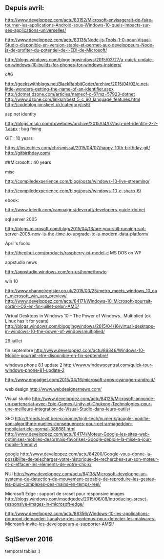 Depuis avril:
-------------

http://www.developpez.com/actu/83152/Microsoft-envisagerait-de-faire-tourner-les-applications-Android-sous-Windows-10-quels-impacts-sur-ses-applications-universelles/

http://www.developpez.com/actu/83135/Node-js-Tools-1-0-pour-Visual-Studio-disponible-en-version-stable-et-permet-aux-developpeurs-Node-js-de-profiter-du-potentiel-de-l-EDI-de-Microsoft/

http://blogs.windows.com/bloggingwindows/2015/03/27/a-quick-update-on-windows-10-builds-for-phones-for-windows-insiders/

c#6

http://geekswithblogs.net/BlackRabbitCoder/archive/2015/04/02/c.net-little-wonders-getting-the-name-of-an-identifier.aspx
http://dotnet.dzone.com/articles/nameof-c-6?mz=57923-dotnet
http://www.dzone.com/links/r/best_5_c_60_language_features.html
http://codeblog.jonskeet.uk/category/cs6/


asp.net identity

http://blogs.msdn.com/b/webdev/archive/2015/04/07/asp-net-identity-2-2-1.aspx : bug fixing


GIT : 10 years

https://lostechies.com/chrismissal/2015/04/07/happy-10th-birthday-git/
http://gitbirthday.com/


##Microsoft : 40 years

misc

http://compiledexperience.com/blog/posts/windows-10-live-streaming/

http://compiledexperience.com/blog/posts/windows-10-c-sharp-6/

ebook:

http://www.telerik.com/campaigns/devcraft/developers-guide-dotnet


sql server 2005

http://blogs.microsoft.com/blog/2015/04/13/are-you-still-running-sql-server-2005-now-is-the-time-to-upgrade-to-a-modern-data-platform/

April's fools: 

http://thepihut.com/products/raspberry-pi-model-c
MS DOS on WP



appstudio news

http://appstudio.windows.com/en-us/home/howto


win 10

http://www.channelregister.co.uk/2015/03/25/metro_meets_windows_10_can_microsoft_win_uap_preview/
http://www.developpez.com/actu/84171/Windows-10-Microsoft-pourrait-sortir-l-OS-en-fin-juillet-selon-AMD/

Virtual Desktops in Windows 10 – The Power of Windows…Multiplied (ok Linux has it for years)
http://blogs.windows.com/bloggingwindows/2015/04/16/virtual-desktops-in-windows-10-the-power-of-windowsmultiplied/


29 juillet

fin septembre http://www.developpez.com/actu/86346/Windows-10-Mobile-pourrait-etre-disponible-en-fin-septembre/

windows phone 8.1 update 2
http://www.windowscentral.com/quick-tour-windows-phone-81-update-2

http://www.engadget.com/2015/04/16/microsoft-apps-cyanogen-android/

web design
http://www.webdesignernews.com/

Visual studio
http://www.developpez.com/actu/84125/Microsoft-annonce-un-partenariat-avec-Epic-Games-Unity-et-Chukong-Technologies-pour-une-meilleure-integration-de-Visual-Studio-dans-leurs-outils/

SEO
http://trends.levif.be/economie/high-tech/numerik/google-modifie-son-algorithme-quelles-consequences-pour-cet-armageddon-mobile/article-normal-388681.html
http://www.developpez.com/actu/84174/Moteur-Google-les-sites-web-optimises-mobiles-desormais-favorises-Google-deploie-la-mise-a-jour-mobile-friendly/

google
http://www.developpez.com/actu/84200/Google-vous-donne-la-possibilite-de-telecharger-votre-historique-de-recherches-sur-son-moteur-et-d-effacer-les-elements-de-votre-choix/


NUI
http://www.developpez.com/actu/84138/Microsoft-developpe-un-systeme-de-detection-de-mouvement-capable-de-reproduire-les-gestes-les-plus-complexes-des-mains-en-temps-reel/



Microsoft Edge : support de srcset pour responsive images  
http://blogs.windows.com/msedgedev/2015/06/08/introducing-srcset-responsive-images-in-microsoft-edge/


http://www.developpez.com/actu/86356/Windows-10-les-applications-pourront-demander-l-analyse-des-contenus-pour-detecter-les-malwares-Microsoft-invite-les-developpeurs-a-supporter-AMSI/


SqlServer 2016
--------------

temporal tables :)

